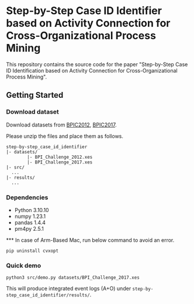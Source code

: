 # Step-by-Step Case ID Identifier based on Activity Connection for Cross-Organizational Process Mining

This repository contains the source code for the paper "Step-by-Step Case ID Identification based on Activity Connection for Cross-Organizational Process Mining".


## Getting Started

### Download dataset
Download datasets from [BPIC2012](https://data.4tu.nl/articles/dataset/BPI_Challenge_2012/12689204), [BPIC2017](https://data.4tu.nl/articles/dataset/BPI_Challenge_2017/12696884).

Please unzip the files and place them as follows.

```
step-by-step_case_id_identifier
|- datasets/
        |- BPI_Challenge_2012.xes
        |- BPI_Challenge_2017.xes
|- src/
  ...
|- results/
  ...
```

### Dependencies
- Python 3.10.10
- numpy 1.23.1
- pandas 1.4.4
- pm4py 2.5.1

*** In case of Arm-Based Mac, run below command to avoid an error.

`pip uninstall cvxopt`

### Quick demo
`python3 src/demo.py datasets/BPI_Challenge_2017.xes`

This will produce integrated event logs (A+O) under `step-by-step_case_id_identifier/results/`.
